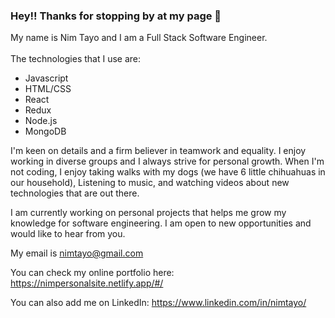 ### Hey!! Thanks for stopping by at my page 👋

My name is Nim Tayo and I am a Full Stack Software Engineer. <br><br>
The technologies that I use are:
  - Javascript
  - HTML/CSS
  - React
  - Redux
  - Node.js
  - MongoDB



I'm keen on details and a firm believer in teamwork and equality. I enjoy working in diverse groups and I always strive for personal growth. When I'm not coding, I enjoy taking walks with my dogs (we have 6 little chihuahuas in our household), Listening to music, and watching videos about new technologies that are out there. <br>

I am currently working on personal projects that helps me grow my knowledge for software engineering. I am open to new opportunities and would like to hear from you. <br>

My email is nimtayo@gmail.com <br>

You can check my online portfolio here: https://nimpersonalsite.netlify.app/#/ <br>

You can also add me on LinkedIn: https://www.linkedin.com/in/nimtayo/ 


<!--
**nimaester/nimaester** is a ✨ _special_ ✨ repository because its `README.md` (this file) appears on your GitHub profile.

Here are some ideas to get you started:

- 🔭 I’m currently working on ...
- 🌱 I’m currently learning ...
- 👯 I’m looking to collaborate on ...
- 🤔 I’m looking for help with ...
- 💬 Ask me about ...
- 📫 How to reach me: ...
- 😄 Pronouns: ...
- ⚡ Fun fact: ...
-->
